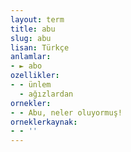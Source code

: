 ```yaml
---
layout: term
title: abu
slug: abu
lisan: Türkçe
anlamlar:
- ► abo
ozellikler:
- - ünlem
  - ağızlardan
ornekler:
- - Abu, neler oluyormuş!
orneklerkaynak:
- - ''
---
```

